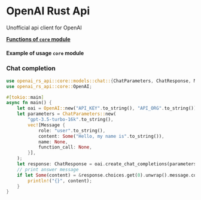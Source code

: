 # OpenAI Rust Api
Unofficial api client for OpenAI

**[Functions of `core` module](https://github.com/hikionori/openai-rs-api/blob/dev/core.md)**

#### Example of usage `core` module

### Chat completion
```rust
use openai_rs_api::core::models::chat::{ChatParameters, ChatResponse, Message};
use openai_rs_api::core::OpenAI;

#[tokio::main]
async fn main() {
    let oai = OpenAI::new("API_KEY".to_string(), "API_ORG".to_string());
    let parameters = ChatParameters::new(
        "gpt-3.5-turbo-16k".to_string(),
        vec![Message {
            role: "user".to_string(),
            content: Some("Hello, my name is".to_string()),
            name: None,
            function_call: None,
        }],
    );
    let response: ChatResponse = oai.create_chat_completions(parameters).await.unwrap();
    // print answer message
    if let Some(content) = &response.choices.get(0).unwrap().message.content {
        println!("{}", content);
    }
}
```